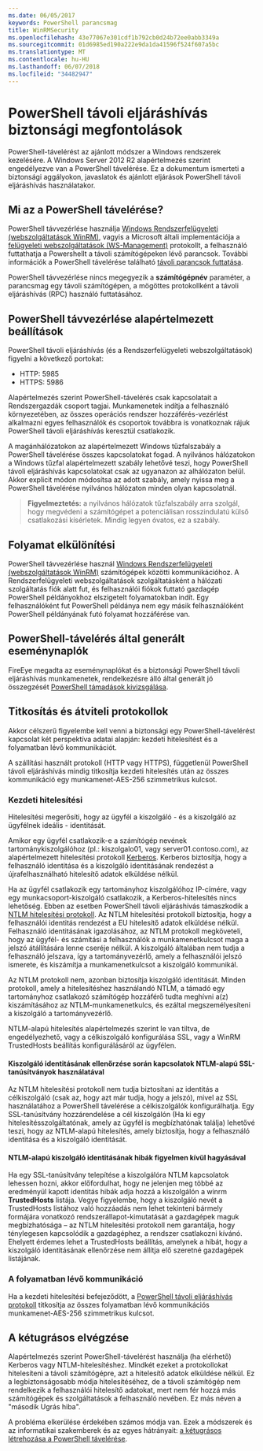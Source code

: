 ```yaml
---
ms.date: 06/05/2017
keywords: PowerShell parancsmag
title: WinRMSecurity
ms.openlocfilehash: 43e77067e301cdf1b792cb0d24b72ee0abb3349a
ms.sourcegitcommit: 01d6985ed190a222e9da1da41596f524f607a5bc
ms.translationtype: MT
ms.contentlocale: hu-HU
ms.lasthandoff: 06/07/2018
ms.locfileid: "34482947"
---
```

# <a name="powershell-remoting-security-considerations"></a>PowerShell távoli eljáráshívás biztonsági megfontolások

PowerShell-távelérést az ajánlott módszer a Windows rendszerek kezelésére. A Windows Server 2012 R2 alapértelmezés szerint engedélyezve van a PowerShell távelérése. Ez a dokumentum ismerteti a biztonsági aggályokon, javaslatok és ajánlott eljárások PowerShell távoli eljáráshívás használatakor.

## <a name="what-is-powershell-remoting"></a>Mi az a PowerShell távelérése?

PowerShell távvezérlése használja [Windows Rendszerfelügyeleti (webszolgáltatások WinRM)](https://msdn.microsoft.com/library/windows/desktop/aa384426.aspx), vagyis a Microsoft általi implementációja a [felügyeleti webszolgáltatások (WS-Management)](http://www.dmtf.org/sites/default/files/standards/documents/DSP0226_1.2.0.pdf) protokollt, a felhasználó futtathatja a Powershellt a távoli számítógépeken lévő parancsok. További információk a PowerShell távelérése található [távoli parancsok futtatása](https://technet.microsoft.com/library/dd819505.aspx).

PowerShell távvezérlése nincs megegyezik a **számítógépnév** paraméter, a parancsmag egy távoli számítógépen, a mögöttes protokollként a távoli eljáráshívás (RPC) használó futtatásához.

## <a name="powershell-remoting-default-settings"></a>PowerShell távvezérlése alapértelmezett beállítások

PowerShell távoli eljáráshívás (és a Rendszerfelügyeleti webszolgáltatások) figyelni a következő portokat:

- HTTP: 5985
- HTTPS: 5986

Alapértelmezés szerint PowerShell-távelérés csak kapcsolatait a Rendszergazdák csoport tagjai. Munkamenetek indítja a felhasználó környezetében, az összes operációs rendszer hozzáférés-vezérlést alkalmazni egyes felhasználók és csoportok továbbra is vonatkoznak rájuk PowerShell távoli eljáráshívás keresztül csatlakozik.

A magánhálózatokon az alapértelmezett Windows tűzfalszabály a PowerShell távelérése összes kapcsolatokat fogad. A nyilvános hálózatokon a Windows tűzfal alapértelmezett szabály lehetővé teszi, hogy PowerShell távoli eljáráshívás kapcsolatokat csak az ugyanazon az alhálózaton belül. Akkor explicit módon módosítsa az adott szabály, amely nyissa meg a PowerShell távelérése nyilvános hálózaton minden olyan kapcsolatnál.

>**Figyelmeztetés:** a nyilvános hálózatok tűzfalszabály arra szolgál, hogy megvédeni a számítógépet a potenciálisan rosszindulatú külső csatlakozási kísérletek. Mindig legyen óvatos, ez a szabály.

## <a name="process-isolation"></a>Folyamat elkülönítési

PowerShell távvezérlése használ [Windows Rendszerfelügyeleti (webszolgáltatások WinRM)](https://msdn.microsoft.com/library/windows/desktop/aa384426) számítógépek közötti kommunikációhoz.
A Rendszerfelügyeleti webszolgáltatások szolgáltatásként a hálózati szolgáltatás fiók alatt fut, és felhasználói fiókok futtató gazdagép PowerShell példányokhoz elszigetelt folyamatokban indít. Egy felhasználóként fut PowerShell példánya nem egy másik felhasználóként PowerShell példányának futó folyamat hozzáférése van.

## <a name="event-logs-generated-by-powershell-remoting"></a>PowerShell-távelérés által generált eseménynaplók

FireEye megadta az eseménynaplókat és a biztonsági PowerShell távoli eljáráshívás munkamenetek, rendelkezésre álló által generált jó összegzését [PowerShell támadások kivizsgálása](https://www.fireeye.com/content/dam/fireeye-www/global/en/solutions/pdfs/wp-lazanciyan-investigating-powershell-attacks.pdf).

## <a name="encryption-and-transport-protocols"></a>Titkosítás és átviteli protokollok

Akkor célszerű figyelembe kell venni a biztonsági egy PowerShell-távelérést kapcsolat két perspektíva adatai alapján: kezdeti hitelesítést és a folyamatban lévő kommunikációt.

A szállítási használt protokoll (HTTP vagy HTTPS), függetlenül PowerShell távoli eljáráshívás mindig titkosítja kezdeti hitelesítés után az összes kommunikáció egy munkamenet-AES-256 szimmetrikus kulcsot.

### <a name="initial-authentication"></a>Kezdeti hitelesítési

Hitelesítési megerősíti, hogy az ügyfél a kiszolgáló - és a kiszolgáló az ügyfélnek ideális - identitását.

Amikor egy ügyfél csatlakozik-e a számítógép nevének tartománykiszolgálóhoz (pl.: kiszolgalo01, vagy server01.contoso.com), az alapértelmezett hitelesítési protokoll [Kerberos](https://msdn.microsoft.com/library/windows/desktop/aa378747.aspx).
Kerberos biztosítja, hogy a felhasználó identitása és a kiszolgáló identitásának rendezést a újrafelhasználható hitelesítő adatok elküldése nélkül.

Ha az ügyfél csatlakozik egy tartományhoz kiszolgálóhoz IP-címére, vagy egy munkacsoport-kiszolgáló csatlakozik, a Kerberos-hitelesítés nincs lehetőség. Ebben az esetben PowerShell távoli eljáráshívás támaszkodik a [NTLM hitelesítési protokoll](https://msdn.microsoft.com/library/windows/desktop/aa378749.aspx). Az NTLM hitelesítési protokoll biztosítja, hogy a felhasználói identitás rendezést a EU hitelesítő adatok elküldése nélkül. Felhasználó identitásának igazolásához, az NTLM protokoll megköveteli, hogy az ügyfél- és számítási a felhasználók a munkamenetkulcsot maga a jelszó átállítására lenne cseréje nélkül. A kiszolgáló általában nem tudja a felhasználó jelszava, így a tartományvezérlő, amely a felhasználói jelszó ismerete, és kiszámítja a munkamenetkulcsot a kiszolgáló kommunikál.

Az NTLM protokoll nem, azonban biztosítja kiszolgáló identitását. Minden protokoll, amely a hitelesítéshez használandó NTLM, a támadó egy tartományhoz csatlakozó számítógép hozzáférő tudta meghívni a(z) kiszámításához az NTLM-munkamenetkulcs, és ezáltal megszemélyesíteni a kiszolgáló a tartományvezérlő.

NTLM-alapú hitelesítés alapértelmezés szerint le van tiltva, de engedélyezhető, vagy a célkiszolgáló konfigurálása SSL, vagy a WinRM TrustedHosts beállítás konfigurálásáról az ügyfélen.

#### <a name="using-ssl-certificates-to-validate-server-identity-during-ntlm-based-connections"></a>Kiszolgáló identitásának ellenőrzése során kapcsolatok NTLM-alapú SSL-tanúsítványok használatával

Az NTLM hitelesítési protokoll nem tudja biztosítani az identitás a célkiszolgáló (csak az, hogy azt már tudja, hogy a jelszó), mivel az SSL használatához a PowerShell távelérése a célkiszolgálók konfigurálhatja. Egy SSL-tanúsítvány hozzárendelése a cél kiszolgálón (Ha ki egy hitelesítésszolgáltatónak, amely az ügyfél is megbízhatónak találja) lehetővé teszi, hogy az NTLM-alapú hitelesítés, amely biztosítja, hogy a felhasználó identitása és a kiszolgáló identitását.

#### <a name="ignoring-ntlm-based-server-identity-errors"></a>NTLM-alapú kiszolgáló identitásának hibák figyelmen kívül hagyásával

Ha egy SSL-tanúsítvány telepítése a kiszolgálóra NTLM kapcsolatok lehessen hozni, akkor előfordulhat, hogy ne jelenjen meg többé az eredményül kapott identitás hibák adja hozzá a kiszolgálón a winrm **TrustedHosts** listája. Vegye figyelembe, hogy a kiszolgáló nevét a TrustedHosts listához való hozzáadás nem lehet tekinteni bármely formájára vonatkozó rendszerállapot-kimutatását a gazdagépek maguk megbízhatósága – az NTLM hitelesítési protokoll nem garantálja, hogy ténylegesen kapcsolódik a gazdagéphez, a rendszer csatlakozni kívánó.
Ehelyett érdemes lehet a TrustedHosts beállítás, amelynek a hibát, hogy a kiszolgáló identitásának ellenőrzése nem állítja elő szeretné gazdagépek listájának.


### <a name="ongoing-communication"></a>A folyamatban lévő kommunikáció

Ha a kezdeti hitelesítési befejeződött, a [PowerShell távoli eljáráshívás protokoll](https://msdn.microsoft.com/library/dd357801.aspx) titkosítja az összes folyamatban lévő kommunikációs munkamenet-AES-256 szimmetrikus kulcsot.


## <a name="making-the-second-hop"></a>A kétugrásos elvégzése

Alapértelmezés szerint PowerShell-távelérést használja (ha elérhető) Kerberos vagy NTLM-hitelesítéshez. Mindkét ezeket a protokollokat hitelesíteni a távoli számítógépre, azt a hitelesítő adatok elküldése nélkül.
Ez a legbiztonságosabb módja hitelesítéséhez, de a távoli számítógép nem rendelkezik a felhasználói hitelesítő adatokat, mert nem fér hozzá más számítógépek és szolgáltatások a felhasználó nevében.
Ez más néven a "második Ugrás hiba".

A probléma elkerülése érdekében számos módja van. Ezek a módszerek és az informatikai szakemberek és az egyes hátrányait: [a kétugrásos létrehozása a PowerShell távelérése](PS-remoting-second-hop.md).